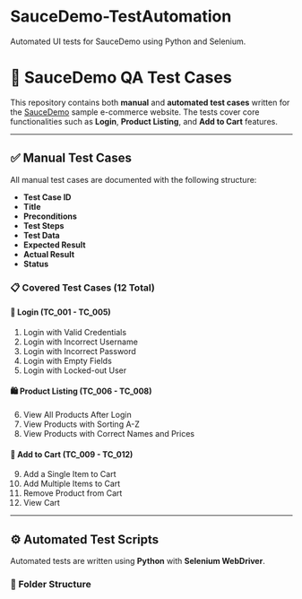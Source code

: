 # SauceDemo-TestAutomation
Automated UI tests for SauceDemo using Python and Selenium.

# 🧪 SauceDemo QA Test Cases

This repository contains both **manual** and **automated test cases** written for the [SauceDemo](https://www.saucedemo.com/) sample e-commerce website. The tests cover core functionalities such as **Login**, **Product Listing**, and **Add to Cart** features.

---

## ✅ Manual Test Cases

All manual test cases are documented with the following structure:

- **Test Case ID**
- **Title**
- **Preconditions**
- **Test Steps**
- **Test Data**
- **Expected Result**
- **Actual Result**
- **Status**

### 📋 Covered Test Cases (12 Total)

#### 🔐 Login (TC_001 - TC_005)
1. Login with Valid Credentials  
2. Login with Incorrect Username  
3. Login with Incorrect Password  
4. Login with Empty Fields  
5. Login with Locked-out User  

#### 🛍️ Product Listing (TC_006 - TC_008)
6. View All Products After Login  
7. View Products with Sorting A-Z  
8. View Products with Correct Names and Prices  

#### 🛒 Add to Cart (TC_009 - TC_012)
9. Add a Single Item to Cart  
10. Add Multiple Items to Cart  
11. Remove Product from Cart  
12. View Cart  

---

## ⚙️ Automated Test Scripts

Automated tests are written using **Python** with **Selenium WebDriver**.

### 📁 Folder Structure

